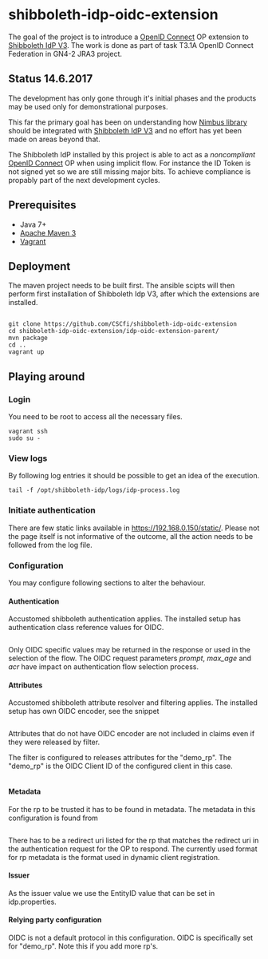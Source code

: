 # shibboleth-idp-oidc-extension
The goal of the project is to introduce a [OpenID Connect](http://openid.net/connect/) OP extension to [Shibboleth IdP V3](https://wiki.shibboleth.net/confluence/display/IDP30/Home). The work is done as part of task T3.1A OpenID Connect Federation in GN4-2 JRA3 project.

## Status 14.6.2017
The development has only gone through it's initial phases and the products may be used only for demonstrational purposes. 

This far the primary goal has been on understanding how [Nimbus library](https://connect2id.com/products/nimbus-oauth-openid-connect-sdk) should be integrated with [Shibboleth IdP V3](https://wiki.shibboleth.net/confluence/display/IDP30/Home) and no effort has yet been made on areas beyond that.

The Shibboleth IdP installed by this project is able to act as a *noncompliant* [OpenID Connect](http://openid.net/connect/) OP when using implicit flow. For instance the ID Token is not signed yet so we are still missing major bits. To achieve compliance is propably part of the next development cycles. 


## Prerequisites
- Java 7+
- [Apache Maven 3](https://maven.apache.org/)
- [Vagrant](https://www.vagrantup.com/)

## Deployment
The maven project needs to be built first. The ansible scipts will then perform first installation of Shibboleth Idp V3, after which the extensions are installed. 

```

git clone https://github.com/CSCfi/shibboleth-idp-oidc-extension
cd shibboleth-idp-oidc-extension/idp-oidc-extension-parent/
mvn package
cd ..
vagrant up

```

## Playing around

### Login
You need to be root to access all the necessary files. 
```
vagrant ssh
sudo su -
```

### View logs
By following log entries it should be possible to get an idea of the execution.
```
tail -f /opt/shibboleth-idp/logs/idp-process.log
``` 

### Initiate authentication
There are few static links available in https://192.168.0.150/static/. Please not the page itself is not informative of the outcome, all the action needs to be followed from the log file. 

### Configuration
You may configure following sections to alter the behaviour.


#### Authentication
Accustomed shibboleth authentication applies. The installed setup has authentication class reference values for OIDC.  
```

```
Only OIDC specific values may be returned in the response or used in the selection of the flow. The OIDC request parameters *prompt*, *max_age* and *acr* have impact on authentication flow selection process.

#### Attributes
Accustomed shibboleth attribute resolver and filtering applies. The installed setup has own OIDC encoder, see the snippet
```

```
Attributes that do not have OIDC encoder are not included in claims even if they were released by filter.

The filter is configured to releases attributes for the "demo_rp". The "demo_rp" is the OIDC Client ID of the configured client in this case.
```

```

#### Metadata
For the rp to be trusted it has to be found in metadata. The metadata in this configuration is found from
```
```
There has to be a redirect uri listed for the rp that matches the redirect uri in the authentication request for the OP to respond. The currently used format for rp metadata is the format used in dynamic client registration.

#### Issuer
As the issuer value we use the EntityID value that can be set in idp.properties.

#### Relying party configuration
OIDC is not a default protocol in this configuration. OIDC is specifically set for "demo_rp". Note this if you add more rp's.
```
```
